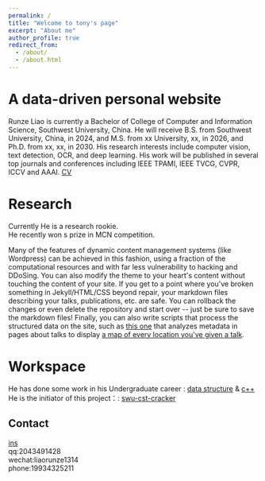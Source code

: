 ```yaml
---
permalink: /
title: "Welcome to tony's page"
excerpt: "About me"
author_profile: true
redirect_from: 
  - /about/
  - /about.html
---
```


A data-driven personal website
======
Runze Liao is currently a Bachelor of College of Computer and Information Science, Southwest University, China. He will receive B.S. from Southwest University, China, in 2024, and M.S. from xx University, xx, in 2026, and Ph.D. from xx, xx, in 2030. His research interests include computer vision, text detection, OCR, and deep learning. His work will be published in several top journals and conferences including IEEE TPAMI, IEEE TVCG, CVPR, ICCV and AAAI.
[CV](https://github.com/tony8888lrz/tony8888lrz.github.io/blob/main/runze_cv.pdf)

Research
======
Currently He is a research rookie.  
He recently won s prize in MCN competition.

Many of the features of dynamic content management systems (like Wordpress) can be achieved in this fashion, using a fraction of the computational resources and with far less vulnerability to hacking and DDoSing. You can also modify the theme to your heart's content without touching the content of your site. If you get to a point where you've broken something in Jekyll/HTML/CSS beyond repair, your markdown files describing your talks, publications, etc. are safe. You can rollback the changes or even delete the repository and start over -- just be sure to save the markdown files! Finally, you can also write scripts that process the structured data on the site, such as [this one](https://github.com/academicpages/academicpages.github.io/blob/master/talkmap.ipynb) that analyzes metadata in pages about talks to display [a map of every location you've given a talk](https://academicpages.github.io/talkmap.html).

Workspace
======
He has done some work in his Undergraduate career :  [data structure](https://github.com/tony8888lrz/data-structure) & [c++](https://github.com/tony8888lrz/SWU-c-plus-plus)  
He is the initiator of this project：:  [swu-cst-cracker](https://github.com/tony8888lrz/swu-cst-cracker)

Contact
------
[ins](https://www.instagram.com/ttoooonnny/)   
qq:2043491428  
wechat:liaorunze1314  
phone:19934325211  


